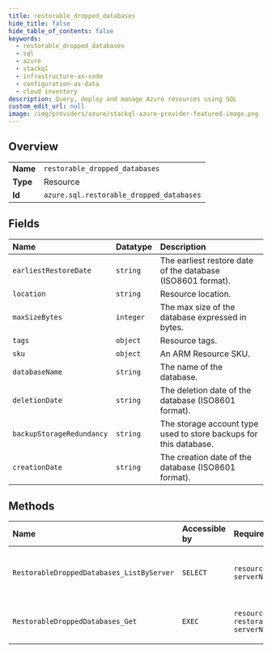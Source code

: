 ```yaml
---
title: restorable_dropped_databases
hide_title: false
hide_table_of_contents: false
keywords:
  - restorable_dropped_databases
  - sql
  - azure    
  - stackql
  - infrastructure-as-code
  - configuration-as-data
  - cloud inventory
description: Query, deploy and manage Azure resources using SQL
custom_edit_url: null
image: /img/providers/azure/stackql-azure-provider-featured-image.png
---
```

  
    

## Overview
<table><tbody>
<tr><td><b>Name</b></td><td><code>restorable_dropped_databases</code></td></tr>
<tr><td><b>Type</b></td><td>Resource</td></tr>
<tr><td><b>Id</b></td><td><code>azure.sql.restorable_dropped_databases</code></td></tr>
</tbody></table>

## Fields
| Name | Datatype | Description |
|:-----|:---------|:------------|
| `earliestRestoreDate` | `string` | The earliest restore date of the database (ISO8601 format). |
| `location` | `string` | Resource location. |
| `maxSizeBytes` | `integer` | The max size of the database expressed in bytes. |
| `tags` | `object` | Resource tags. |
| `sku` | `object` | An ARM Resource SKU. |
| `databaseName` | `string` | The name of the database. |
| `deletionDate` | `string` | The deletion date of the database (ISO8601 format). |
| `backupStorageRedundancy` | `string` | The storage account type used to store backups for this database. |
| `creationDate` | `string` | The creation date of the database (ISO8601 format). |
## Methods
| Name | Accessible by | Required Params | Description |
|:-----|:--------------|:----------------|:------------|
| `RestorableDroppedDatabases_ListByServer` | `SELECT` | `resourceGroupName, serverName, subscriptionId` | Gets a list of restorable dropped databases. |
| `RestorableDroppedDatabases_Get` | `EXEC` | `resourceGroupName, restorableDroppedDatabaseId, serverName, subscriptionId` | Gets a restorable dropped database. |
